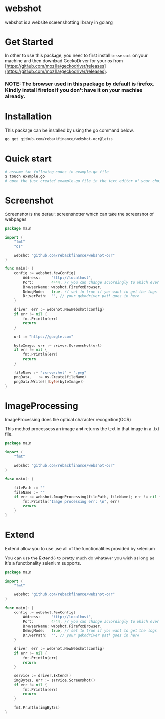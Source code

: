 # webshot
webshot is a website screenshotting library in golang

# Get Started
In other to use this package, you need to first install `tesseract` on your machine and then download GeckoDriver for your os from [https://github.com/mozilla/geckodriver/releases](https://github.com/mozilla/geckodriver/releases).

### NOTE: The browser used in this package by default is firefox. Kindly install firefox if you don't have it on your machine already.
# Installation
This package can be installed by using the go command below.
```sh
go get github.com/rebackfinance/webshot-ocr@lates
```
# Quick start
```sh
# assume the following codes in example.go file
$ touch example.go
# open the just created example.go file in the text editor of your choice
```

# Screenshot
Screenshot is the default screenshotter which can take the screenshot of webpages

```go
package main

import (
	"fmt"
	"os"

	webshot "github.com/rebackfinance/webshot-ocr"
)

func main() {
	config := webshot.NewConfig{
		Address:     "http://localhost",
		Port:        4444, // you can change accordingly to which ever port you wish
		BrowserName: webshot.FirefoxBrowser,
		DebugMode:   true, // set to true if you want to get the logs
		DriverPath:  "", // your gekodriver path goes in here
	}

	driver, err := webshot.NewWebshot(config)
	if err != nil {
		fmt.Println(err)
		return
	}

	url := "https://google.com"

	byteImage, err := driver.Screenshot(url)
	if err != nil {
		fmt.Println(err)
		return
	}

	fileName := "screenshot" + ".png"
	pngData, _ := os.Create(fileName)
	pngData.Write([]byte(byteImage))
}
```


# ImageProcessing
ImageProcessing does the optical character recognition(OCR)

This method processess an image and returns the text in that image in a .txt file.

```go
package main

import (
	"fmt"

	webshot "github.com/rebackfinance/webshot-ocr"
)

func main() {

    filePath := ""
    fileName := ""
	if err := webshot.ImageProcessing(filePath, fileName); err != nil {
		fmt.Println("Image processing err: \n", err)
		return
	}
}
```

# Extend
Extend allow you to use use all of the functionalities provided by selenium


You can use the Extend() to pretty much do whatever you wish as long as it's a functionality selenium supports. 
```go
package main

import (
	"fmt"

	webshot "github.com/rebackfinance/webshot-ocr"
)

func main() {
    config := webshot.NewConfig{
		Address:     "http://localhost",
		Port:        4444, // you can change accordingly to which ever port you wish
		BrowserName: webshot.FirefoxBrowser,
		DebugMode:   true, // set to true if you want to get the logs
		DriverPath:  "", // your gekodriver path goes in here
	}

	driver, err := webshot.NewWebshot(config)
	if err != nil {
		fmt.Println(err)
		return
	}

	service := driver.Extend()
	imgBytes, err := service.Screenshot()
	if err != nil {
		fmt.Println(err)
		return
	}

	fmt.Println(imgBytes)
}
```